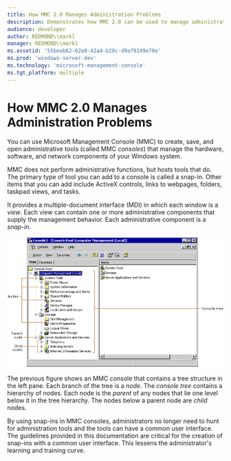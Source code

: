 ```yaml
---
title: How MMC 2.0 Manages Administration Problems
description: Demonstrates how MMC 2.0 can be used to manage administration problems.
audience: developer
author: REDMOND\\markl
manager: REDMOND\\markl
ms.assetid: '55beab62-62e0-42a4-b28c-d9af9149e70e'
ms.prod: 'windows-server-dev'
ms.technology: 'microsoft-management-console'
ms.tgt_platform: multiple
---
```


# How MMC 2.0 Manages Administration Problems

You can use Microsoft Management Console (MMC) to create, save, and open administrative tools (called MMC *consoles*) that manage the hardware, software, and network components of your Windows system.

MMC does not perform administrative functions, but hosts tools that do. The primary type of tool you can add to a console is called a snap-in. Other items that you can add include ActiveX controls, links to webpages, folders, taskpad views, and tasks.

It provides a multiple-document interface (MDI) in which each window is a *view*. Each view can contain one or more administrative components that supply the management behavior. Each administrative component is a *snap-in*.

![mmc console](images/consex.png)

The previous figure shows an MMC console that contains a tree structure in the left pane. Each branch of the tree is a *node*. The *console tree* contains a hierarchy of nodes. Each node is the *parent* of any nodes that lie one level below it in the tree hierarchy. The nodes below a parent node are *child* nodes.

By using snap-ins in MMC consoles, administrators no longer need to hunt for administration tools and the tools can have a common user interface. The guidelines provided in this documentation are critical for the creation of snap-ins with a common user interface. This lessens the administrator's learning and training curve.

 

 




